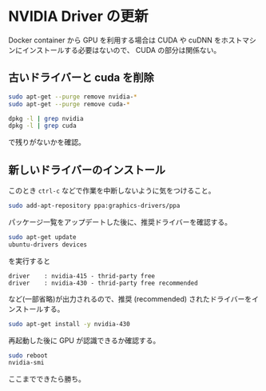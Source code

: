 # NVIDIA Driver の更新

Docker container から GPU を利用する場合は CUDA や cuDNN をホストマシンにインストールする必要はないので、
CUDA の部分は関係ない。


## 古いドライバーと cuda を削除

```sh
sudo apt-get --purge remove nvidia-*
sudo apt-get --purge remove cuda-*
```

```sh
dpkg -l | grep nvidia
dpkg -l | grep cuda
```

で残りがないかを確認。


## 新しいドライバーのインストール

このとき `ctrl-c` などで作業を中断しないように気をつけること。

```sh
sudo add-apt-repository ppa:graphics-drivers/ppa
```

パッケージ一覧をアップデートした後に、推奨ドライバーを確認する。

```sh
sudo apt-get update
ubuntu-drivers devices
```

を実行すると

```
driver    : nvidia-415 - thrid-party free
driver    : nvidia-430 - thrid-party free recommended
```

など(一部省略)が出力されるので、推奨 (recommended) されたドライバーをインストールする。

```sh
sudo apt-get install -y nvidia-430
```

再起動した後に GPU が認識できるか確認する。

```sh
sudo reboot
nvidia-smi
```

ここまでできたら勝ち。
